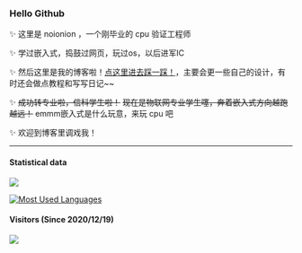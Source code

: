 ### Hello Github

<!--
**2X-ercha/2X-ercha** is a ✨ _special_ ✨ repository because its `README.md` (this file) appears on your GitHub profile.

Here are some ideas to get you started:

- 🔭 I’m currently working on ...
- 🌱 I’m currently learning ...
- 👯 I’m looking to collaborate on ...
- 🤔 I’m looking for help with ...
- 💬 Ask me about ...
- 📫 How to reach me: ...
- 😄 Pronouns: ...
- ⚡ Fun fact: ...
-->

✨ 这里是 noionion ，一个刚毕业的 cpu 验证工程师

✨ 学过嵌入式，捣鼓过网页，玩过os，以后进军IC

✨ 然后这里是我的博客啦！[点这里进去踩一踩！](https://noionion.top)，主要会更一些自己的设计，有时还会做点教程和写写日记~~

✨ ~~成功转专业啦，信科学生啦！~~ ~~现在是物联网专业学生噻，奔着嵌入式方向越跑越远！~~ emmm嵌入式是什么玩意，来玩 cpu 吧

✨ 欢迎到博客里调戏我！

--------

#### Statistical data

![](https://github-readme-stats.vercel.app/api?username=2X-ercha&show_icons=true&theme=tokyonight)

[![Most Used Languages](https://github-readme-stats.vercel.app/api/top-langs/?username=2X-ercha)](https://github.com/anuraghazra/github-readme-stats)

#### Visitors (Since 2020/12/19)

![](https://count.getloli.com/get/@2X-ercha?theme=gelbooru)
